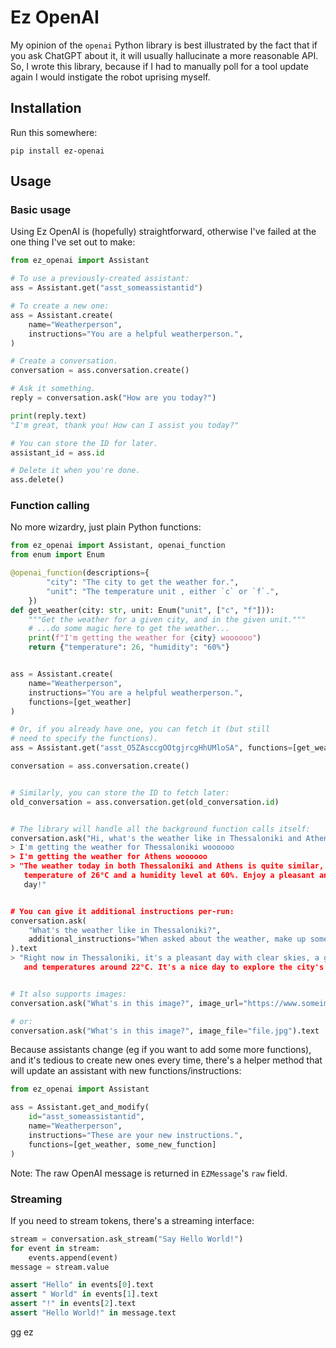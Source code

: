 # Ez OpenAI

My opinion of the `openai` Python library is best illustrated by the fact that if you
ask ChatGPT about it, it will usually hallucinate a more reasonable API. So, I wrote
this library, because if I had to manually poll for a tool update again I would
instigate the robot uprising myself.

## Installation

Run this somewhere:

```
pip install ez-openai
```

## Usage

### Basic usage

Using Ez OpenAI is (hopefully) straightforward, otherwise I've failed at the one thing
I've set out to make:

```python
from ez_openai import Assistant

# To use a previously-created assistant:
ass = Assistant.get("asst_someassistantid")

# To create a new one:
ass = Assistant.create(
    name="Weatherperson",
    instructions="You are a helpful weatherperson.",
)

# Create a conversation.
conversation = ass.conversation.create()

# Ask it something.
reply = conversation.ask("How are you today?")

print(reply.text)
"I'm great, thank you! How can I assist you today?"

# You can store the ID for later.
assistant_id = ass.id

# Delete it when you're done.
ass.delete()
```

### Function calling

No more wizardry, just plain Python functions:

```python
from ez_openai import Assistant, openai_function
from enum import Enum

@openai_function(descriptions={
        "city": "The city to get the weather for.",
        "unit": "The temperature unit , either `c` or `f`.",
    })
def get_weather(city: str, unit: Enum("unit", ["c", "f"])):
    """Get the weather for a given city, and in the given unit."""
    # ...do some magic here to get the weather...
    print(f"I'm getting the weather for {city} woooooo")
    return {"temperature": 26, "humidity": "60%"}


ass = Assistant.create(
    name="Weatherperson",
    instructions="You are a helpful weatherperson.",
    functions=[get_weather]
)

# Or, if you already have one, you can fetch it (but still
# need to specify the functions).
ass = Assistant.get("asst_O5ZAsccgOOtgjrcgHhUMloSA", functions=[get_weather])

conversation = ass.conversation.create()


# Similarly, you can store the ID to fetch later:
old_conversation = ass.conversation.get(old_conversation.id)


# The library will handle all the background function calls itself:
conversation.ask("Hi, what's the weather like in Thessaloniki and Athens right now?").text
> I'm getting the weather for Thessaloniki woooooo
> I'm getting the weather for Athens woooooo
> "The weather today in both Thessaloniki and Athens is quite similar, with a
   temperature of 26°C and a humidity level at 60%. Enjoy a pleasant and comfortable
   day!"


# You can give it additional instructions per-run:
conversation.ask(
    "What's the weather like in Thessaloniki?",
    additional_instructions="When asked about the weather, make up something random."
).text
> "Right now in Thessaloniki, it's a pleasant day with clear skies, a gentle breeze,
   and temperatures around 22°C. It's a nice day to explore the city's waterfront!"


# It also supports images:
conversation.ask("What's in this image?", image_url="https://www.someimage.com/").text

# or:
conversation.ask("What's in this image?", image_file="file.jpg").text
```

Because assistants change (eg if you want to add some more functions), and it's tedious
to create new ones every time, there's a helper method that will update an assistant
with new functions/instructions:

```python
from ez_openai import Assistant

ass = Assistant.get_and_modify(
    id="asst_someassistantid",
    name="Weatherperson",
    instructions="These are your new instructions.",
    functions=[get_weather, some_new_function]
)
```

Note: The raw OpenAI message is returned in `EZMessage`'s `raw` field.

### Streaming

If you need to stream tokens, there's a streaming interface:

```python
stream = conversation.ask_stream("Say Hello World!")
for event in stream:
    events.append(event)
message = stream.value

assert "Hello" in events[0].text
assert " World" in events[1].text
assert "!" in events[2].text
assert "Hello World!" in message.text
```

gg ez
